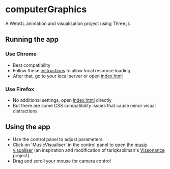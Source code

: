 # computerGraphics
A WebGL animation and visualisation project using Three.js

## Running the app
### Use Chrome
- Best compatibility
- Follow these [instructions](https://threejs.org/docs/#manual/en/introduction/How-to-run-things-locally) to allow local resource loading
- After that, go to your local server or open [index.html](./index.html)
### Use Firefox
- No additional settings, open [index.html](./index.html) directly
- But there are some CSS compatibility issues that cause minor visual distractions

## Using the app
- Use the control panel to adjust parameters
- Click on 'MusicVisualiser' in the control panel to open the [music visualiser](./audioVisualiser.html) (an inspiration and modification of tariqksoliman's [Vissonance](https://github.com/tariqksoliman/Vissonance) project)
- Drag and scroll your mouse for camera control